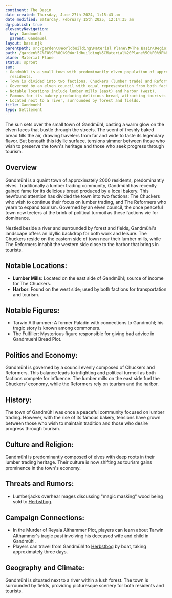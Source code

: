 ```yaml
---
continent: The Basin
date created: Thursday, June 27th 2024, 1:15:43 am
date modified: Saturday, February 15th 2025, 12:14:35 am
dg-publish: true
eleventyNavigation:
  key: Gandmuehl
  parent: Gandmuel
layout: base.njk
parentpath: src/garden\🌐Worldbuilding\Material Plane\🏞️The Basin\Regions\Gandmuel/Gandmuel.md
path: /garden%5C%F0%9F%8C%90Worldbuilding%5CMaterial%20Plane%5C%F0%9F%8F%9E%EF%B8%8FThe%20Basin%5CRegions%5CGandmuel/Gandmuehl/
plane: Material Plane
status: sprout
sum:
- Gandmühl is a small town with predominantly elven population of approximately 2000
  residents.
- Town is divided into two factions, Chuckers (lumber trade) and Reformers (tourism).
- Governed by an elven council with equal representation from both factions.
- Notable locations include lumber mills (east) and harbor (west).
- Famous for its bakery producing delicious bread, attracting tourists.
- Located next to a river, surrounded by forest and fields.
title: Gandmuehl
type: Settlement
---
```


The sun sets over the small town of Gandmühl, casting a warm glow on the elven faces that bustle through the streets. The scent of freshly baked bread fills the air, drawing travelers from far and wide to taste its legendary flavor. But beneath this idyllic surface, tensions simmer between those who wish to preserve the town's heritage and those who seek progress through tourism.

## Overview

Gandmühl is a quaint town of approximately 2000 residents, predominantly elves. Traditionally a lumber trading community, Gandmühl has recently gained fame for its delicious bread produced by a local bakery. This newfound attention has divided the town into two factions: The Chuckers who wish to continue their focus on lumber trading, and The Reformers who yearn to expand tourism. Governed by an elven council, the once peaceful town now teeters at the brink of political turmoil as these factions vie for dominance.

Nestled beside a river and surrounded by forest and fields, Gandmühl's landscape offers an idyllic backdrop for both work and leisure. The Chuckers reside on the eastern side of town near their lumber mills, while The Reformers inhabit the western side close to the harbor that brings in tourists.

## Notable Locations:
- **Lumber Mills**: Located on the east side of Gandmühl; source of income for The Chuckers.
- **Harbor**: Found on the west side; used by both factions for transportation and tourism.

## Notable Figures:
- Tarwin Althammer: A former Paladin with connections to Gandmühl; his tragic story is known among commoners.
- The Fulfiller: Mysterious figure responsible for giving bad advice in Gandmuehl Bread Plot.

## Politics and Economy:

Gandmühl is governed by a council evenly composed of Chuckers and Reformers. This balance leads to infighting and political turmoil as both factions compete for influence. The lumber mills on the east side fuel the Chuckers' economy, while the Reformers rely on tourism and the harbor.

## History:

The town of Gandmühl was once a peaceful community focused on lumber trading. However, with the rise of its famous bakery, tensions have grown between those who wish to maintain tradition and those who desire progress through tourism.

## Culture and Religion:

Gandmühl is predominantly composed of elves with deep roots in their lumber trading heritage. Their culture is now shifting as tourism gains prominence in the town's economy.

## Threats and Rumors:
- Lumberjacks overhear mages discussing "magic masking" wood being sold to [Herbstbog](/garden/%F0%9F%8C%90Worldbuilding/Material%20Plane/%F0%9F%8F%9E%EF%B8%8FThe%20Basin/Regions/Herbstbog).

## Campaign Connections:
- In the Murder of Reyala Althammer Plot, players can learn about Tarwin Althammer's tragic past involving his deceased wife and child in Gandmühl.
- Players can travel from Gandmühl to [Herbstbog](/garden/%F0%9F%8C%90Worldbuilding/Material%20Plane/%F0%9F%8F%9E%EF%B8%8FThe%20Basin/Regions/Herbstbog) by boat, taking approximately three days.

## Geography and Climate:

Gandmühl is situated next to a river within a lush forest. The town is surrounded by fields, providing picturesque scenery for both residents and tourists.
